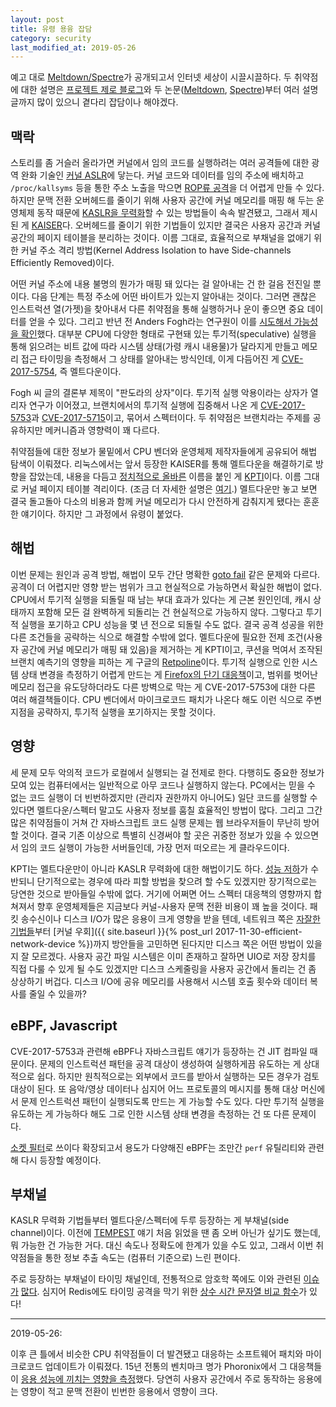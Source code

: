 ```yaml
---
layout: post
title: 유령 용융 잡담
category: security
last_modified_at: 2019-05-26
---
```

예고 대로 [Meltdown/Spectre](https://meltdownattack.com/)가 공개되고서 인터넷 세상이 시끌시끌하다. 두 취약점에 대한 설명은 [프로젝트 제로 블로그](https://googleprojectzero.blogspot.kr/2018/01/reading-privileged-memory-with-side.html)와 두 논문([Meltdown](https://meltdownattack.com/meltdown.pdf), [Spectre](https://spectreattack.com/spectre.pdf))부터 여러 설명 글까지 많이 있으니 곁다리 잡담이나 해야겠다.

## 맥락

스토리를 좀 거슬러 올라가면 커널에서 임의 코드를 실행하려는 여러 공격들에 대한 광역 완화 기술인 [커널 ASLR](https://lwn.net/Articles/569635/)에 닿는다. 커널 코드와 데이터를 임의 주소에 배치하고 `/proc/kallsyms` 등을 통한 주소 노출을 막으면 [ROP류 공격](https://en.wikipedia.org/wiki/Return-oriented_programming)을 더 어렵게 만들 수 있다. 하지만 문맥 전환 오버헤드를 줄이기 위해 사용자 공간에 커널 메모리를 매핑 해 두는 운영체제 동작 때문에 [KASLR을 무력화](https://www.blackhat.com/docs/us-16/materials/us-16-Jang-Breaking-Kernel-Address-Space-Layout-Randomization-KASLR-With-Intel-TSX.pdf)할 수 있는 방법들이 속속 발견됐고, 그래서 제시된 게 [KAISER](https://gruss.cc/files/kaiser.pdf)다. 오버헤드를 줄이기 위한 기법들이 있지만 결국은 사용자 공간과 커널 공간의 페이지 테이블을 분리하는 것이다. 이름 그대로, 효율적으로 부채널을 없애기 위한 커널 주소 격리 방법(Kernel Address Isolation to have Side-channels Efficiently Removed)이다.

어떤 커널 주소에 내용 불명의 뭔가가 매핑 돼 있다는 걸 알아내는 건 한 걸음 전진일 뿐이다. 다음 단계는 특정 주소에 어떤 바이트가 있는지 알아내는 것이다. 그러면 괜찮은 인스트럭션 열(가젯)을 찾아내서 다른 취약점을 통해 실행하거나 운이 좋으면 중요 데이터를 얻을 수 있다. 그리고 반년 전 Anders Fogh라는 연구원이 이를 [시도해서 가능성을 확인](https://cyber.wtf/2017/07/28/negative-result-reading-kernel-memory-from-user-mode/)했다. 대부분 CPU에 다양한 형태로 구현돼 있는 투기적(speculative) 실행을 통해 읽으려는 비트 값에 따라 시스템 상태(가령 캐시 내용물)가 달라지게 만들고 메모리 접근 타이밍을 측정해서 그 상태를 알아내는 방식인데, 이게 다듬어진 게 [CVE-2017-5754](https://cve.mitre.org/cgi-bin/cvename.cgi?name=CVE-2017-5754), 즉 멜트다운이다.

Fogh 씨 글의 결론부 제목이 "판도라의 상자"이다. 투기적 실행 악용이라는 상자가 열리자 연구가 이어졌고, 브랜치에서의 투기적 실행에 집중해서 나온 게 [CVE-2017-5753](https://cve.mitre.org/cgi-bin/cvename.cgi?name=CVE-2017-5753)과 [CVE-2017-5715](https://cve.mitre.org/cgi-bin/cvename.cgi?name=CVE-2017-5715)이고, 묶어서 스펙터이다. 두 취약점은 브랜치라는 주제를 공유하지만 메커니즘과 영향력이 꽤 다르다.

취약점들에 대한 정보가 물밑에서 CPU 벤더와 운영체제 제작자들에게 공유되어 해법 탐색이 이뤄졌다. 리눅스에서는 앞서 등장한 KAISER를 통해 멜트다운을 해결하기로 방향을 잡았는데, 내용을 다듬고 [정치적으로 올바른](https://lkml.org/lkml/2017/12/4/709) 이름을 붙인 게 [KPTI](https://en.wikipedia.org/wiki/Kernel_page-table_isolation)이다. 이름 그대로 커널 페이지 테이블 격리이다. (조금 더 자세한 설명은 [여기](https://lkml.org/lkml/2017/12/18/1523).) 멜트다운만 놓고 보면 결국 돌고돌아 다소의 비용과 함께 커널 메모리가 다시 안전하게 감춰지게 됐다는 훈훈한 얘기이다. 하지만 그 과정에서 유령이 붙었다.

## 해법

이번 문제는 원인과 공격 방법, 해법이 모두 간단 명확한 [goto fail](https://en.wikipedia.org/wiki/Unreachable_code#goto_fail_bug) 같은 문제와 다르다. 공격이 더 어렵지만 영향 받는 범위가 크고 현실적으로 가능하면서 확실한 해법이 없다. CPU에서 투기적 실행을 되돌릴 때 남는 부대 효과가 있다는 게 근본 원인인데, 캐시 상태까지 포함해 모든 걸 완벽하게 되돌리는 건 현실적으로 가능하지 않다. 그렇다고 투기적 실행을 포기하고 CPU 성능을 몇 년 전으로 되돌릴 수도 없다. 결국 공격 성공을 위한 다른 조건들을 공략하는 식으로 해결할 수밖에 없다. 멜트다운에 필요한 전제 조건(사용자 공간에 커널 메모리가 매핑 돼 있음)을 제거하는 게 KPTI이고, 쿠션을 먹여서 조작된 브랜치 예측기의 영향을 피하는 게 구글의 [Retpoline](https://support.google.com/faqs/answer/7625886)이다. 투기적 실행으로 인한 시스템 상태 변경을 측정하기 어렵게 만드는 게 [Firefox의 단기 대응책](https://www.mozilla.org/en-US/security/advisories/mfsa2018-01/)이고, 범위를 벗어난 메모리 접근을 유도당하더라도 다른 방벽으로 막는 게 CVE-2017-5753에 대한 다른 여러 해결책들이다. CPU 벤더에서 마이크로코드 패치가 나온다 해도 이런 식으로 주변 지점을 공략하지, 투기적 실행을 포기하지는 못할 것이다.

## 영향

세 문제 모두 악의적 코드가 로컬에서 실행되는 걸 전제로 한다. 다행히도 중요한 정보가 모여 있는 컴퓨터에서는 일반적으로 아무 코드나 실행하지 않는다. PC에서는 믿을 수 없는 코드 실행이 더 빈번하겠지만 (관리자 권한까지 아니어도) 일단 코드를 실행할 수 있다면 멜트다운/스펙터 말고도 사용자 정보를 훔칠 효율적인 방법이 많다. 그리고 그간 많은 취약점들이 거쳐 간 자바스크립트 코드 실행 문제는 웹 브라우저들이 무난히 방어할 것이다. 결국 기존 이상으로 특별히 신경써야 할 곳은 귀중한 정보가 있을 수 있으면서 임의 코드 실행이 가능한 서버들인데, 가장 먼저 떠오르는 게 클라우드이다.

KPTI는 멜트다운만이 아니라 KASLR 무력화에 대한 해법이기도 하다. [성능 저하](https://www.phoronix.com/scan.php?page=article&item=linux-kpti-kvm)가 수반되니 단기적으로는 경우에 따라 피할 방법을 찾으려 할 수도 있겠지만 장기적으로는 당연한 것으로 받아들일 수밖에 없다. 거기에 어쩌면 어느 스펙터 대응책의 영향까지 합쳐져서 향후 운영체제들은 지금보다 커널-사용자 문맥 전환 비용이 꽤 높을 것이다. 패킷 송수신이나 디스크 I/O가 많은 응용이 크게 영향을 받을 텐데, 네트워크 쪽은 [자잘한 기법들](https://blog.cloudflare.com/how-to-receive-a-million-packets/)부터 [커널 우회]({{ site.baseurl }}{% post_url 2017-11-30-efficient-network-device %})까지 방안들을 고민하면 된다지만 디스크 쪽은 어떤 방법이 있을지 잘 모르겠다. 사용자 공간 파일 시스템은 이미 존재하고 잘하면 UIO로 저장 장치를 직접 다룰 수 있게 될 수도 있겠지만 디스크 스케줄링을 사용자 공간에서 돌리는 건 좀 상상하기 버겁다. 디스크 I/O에 공유 메모리를 사용해서 시스템 호출 횟수와 데이터 복사를 줄일 수 있을까?

## eBPF, Javascript

CVE-2017-5753과 관련해 eBPF나 자바스크립트 얘기가 등장하는 건 JIT 컴파일 때문이다. 문제의 인스트럭션 패턴을 공격 대상이 생성하여 실행하게끔 유도하는 게 상대적으로 쉽다. 하지만 원칙적으로는 외부에서 코드를 받아서 실행하는 모든 경우가 검토 대상이 된다. 또 음악/영상 데이터나 심지어 어느 프로토콜의 메시지를 통해 대상 머신에서 문제 인스트럭션 패턴이 실행되도록 만드는 게 가능할 수도 있다. 다만 투기적 실행을 유도하는 게 가능하다 해도 그로 인한 시스템 상태 변경을 측정하는 건 또 다른 문제이다.

[소켓 필터](https://www.kernel.org/doc/Documentation/networking/filter.txt)로 쓰이다 확장되고서 용도가 다양해진 eBPF는 조만간 `perf` 유틸리티와 관련해 다시 등장할 예정이다.

## 부채널

KASLR 무력화 기법들부터 멜트다운/스펙터에 두루 등장하는 게 부채널(side channel)이다. 이전에 [TEMPEST](https://en.wikipedia.org/wiki/Tempest_(codename)) 얘기 처음 읽었을 땐 좀 오버 아닌가 싶기도 했는데, 뭐 가능한 건 가능한 거다. 대신 속도나 정확도에 한계가 있을 수도 있고, 그래서 이번 취약점들을 통한 정보 추출 속도는 (컴퓨터 기준으로) 느린 편이다.

주로 등장하는 부채널이 타이밍 채널인데, 전통적으로 암호학 쪽에도 이와 관련된 [이슈가](https://cve.mitre.org/cgi-bin/cvename.cgi?name=CVE-2003-0147) [많다](http://cr.yp.to/antiforgery/cachetiming-20050414.pdf). 심지어 Redis에도 타이밍 공격을 막기 위한 [상수 시간 문자열 비교 함수](https://github.com/antirez/redis/blob/4.0.6/src/server.c#L2613)가 있다!

----

2019-05-26:

이후 큰 틀에서 비슷한 CPU 취약점들이 더 발견됐고 대응하는 소프트웨어 패치와 마이크로코드 업데이트가 이뤄졌다. 15년 전통의 벤치마크 명가 Phoronix에서 그 대응책들이 [응용 성능에 끼치는 영향을 측정](https://www.phoronix.com/scan.php?page=article&item=mds-zombieload-mit)했다. 당연히 사용자 공간에서 주로 동작하는 응용에는 영향이 적고 문맥 전환이 빈번한 응용에서 영향이 크다.
